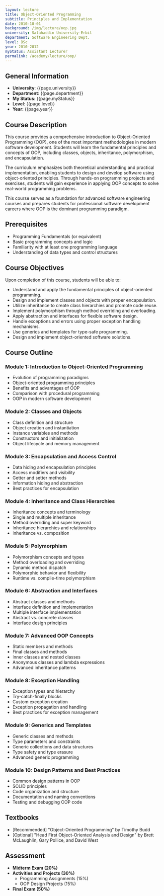 ```yaml
---
layout: lecture
title: Object-Oriented Programming
subtitle: Principles and Implementation
date: 2010-10-01
background: /img/lecture/oop.jpg
university: Salahaddin University-Erbil
department: Software Engineering Dept.
level: BSc
year: 2010-2012
myStatus: Assistant Lecturer
permalink: /academy/lecture/oop/
---
```


## General Information

- **University**: {{page.university}}
- **Department**: {{page.department}}
- **My Status**: {{page.myStatus}}
- **Level**: {{page.level}}
- **Year**: {{page.year}}

## Course Description

This course provides a comprehensive introduction to Object-Oriented Programming (OOP), one of the most important methodologies in modern software development. Students will learn the fundamental principles and concepts of OOP, including classes, objects, inheritance, polymorphism, and encapsulation.

The curriculum emphasizes both theoretical understanding and practical implementation, enabling students to design and develop software using object-oriented principles. Through hands-on programming projects and exercises, students will gain experience in applying OOP concepts to solve real-world programming problems.

This course serves as a foundation for advanced software engineering courses and prepares students for professional software development careers where OOP is the dominant programming paradigm.

## Prerequisites

- Programming Fundamentals (or equivalent)
- Basic programming concepts and logic
- Familiarity with at least one programming language
- Understanding of data types and control structures

## Course Objectives

Upon completion of this course, students will be able to:

- Understand and apply the fundamental principles of object-oriented programming.
- Design and implement classes and objects with proper encapsulation.
- Utilize inheritance to create class hierarchies and promote code reuse.
- Implement polymorphism through method overriding and overloading.
- Apply abstraction and interfaces for flexible software design.
- Handle exceptions and errors using proper exception handling mechanisms.
- Use generics and templates for type-safe programming.
- Design and implement object-oriented software solutions.

## Course Outline

### Module 1: Introduction to Object-Oriented Programming

- Evolution of programming paradigms
- Object-oriented programming principles
- Benefits and advantages of OOP
- Comparison with procedural programming
- OOP in modern software development

### Module 2: Classes and Objects

- Class definition and structure
- Object creation and instantiation
- Instance variables and methods
- Constructors and initialization
- Object lifecycle and memory management

### Module 3: Encapsulation and Access Control

- Data hiding and encapsulation principles
- Access modifiers and visibility
- Getter and setter methods
- Information hiding and abstraction
- Best practices for encapsulation

### Module 4: Inheritance and Class Hierarchies

- Inheritance concepts and terminology
- Single and multiple inheritance
- Method overriding and super keyword
- Inheritance hierarchies and relationships
- Inheritance vs. composition

### Module 5: Polymorphism

- Polymorphism concepts and types
- Method overloading and overriding
- Dynamic method dispatch
- Polymorphic behavior and flexibility
- Runtime vs. compile-time polymorphism

### Module 6: Abstraction and Interfaces

- Abstract classes and methods
- Interface definition and implementation
- Multiple interface implementation
- Abstract vs. concrete classes
- Interface design principles

### Module 7: Advanced OOP Concepts

- Static members and methods
- Final classes and methods
- Inner classes and nested classes
- Anonymous classes and lambda expressions
- Advanced inheritance patterns

### Module 8: Exception Handling

- Exception types and hierarchy
- Try-catch-finally blocks
- Custom exception creation
- Exception propagation and handling
- Best practices for exception management

### Module 9: Generics and Templates

- Generic classes and methods
- Type parameters and constraints
- Generic collections and data structures
- Type safety and type erasure
- Advanced generic programming

### Module 10: Design Patterns and Best Practices

- Common design patterns in OOP
- SOLID principles
- Code organization and structure
- Documentation and naming conventions
- Testing and debugging OOP code

## Textbooks

- [Recommended] "Object-Oriented Programming" by Timothy Budd
- [Optional] "Head First Object-Oriented Analysis and Design" by Brett McLaughlin, Gary Pollice, and David West

## Assessment

- **Midterm Exam (20%)**
- **Activities and Projects (30%)**
  - Programming Assignments (15%)
  - OOP Design Projects (15%)
- **Final Exam (50%)**
